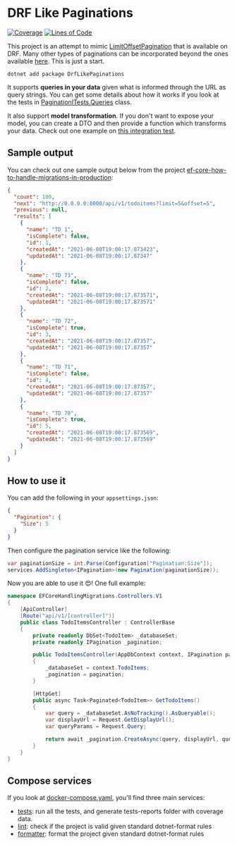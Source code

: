# DRF Like Paginations

[![Coverage](https://sonarcloud.io/api/project_badges/measure?project=willianantunes_drf-like-paginations&metric=coverage)](https://sonarcloud.io/dashboard?id=willianantunes_drf-like-paginations)
[![Lines of Code](https://sonarcloud.io/api/project_badges/measure?project=willianantunes_drf-like-paginations&metric=ncloc)](https://sonarcloud.io/dashboard?id=willianantunes_drf-like-paginations)

This project is an attempt to mimic [LimitOffsetPagination](https://www.django-rest-framework.org/api-guide/pagination/#limitoffsetpagination) that is available on DRF. Many other types of paginations can be incorporated beyond the ones available [here](https://www.django-rest-framework.org/api-guide/pagination/#api-reference). This is just a start.

    dotnet add package DrfLikePaginations

It supports **queries in your data** given what is informed through the URL as query strings. You can get some details about how it works if you look at the tests in [PaginationITests.Queries](https://github.com/willianantunes/drf-like-paginations/blob/abdce3ab9293af95d923cf0b25634f555fad4aaa/tests/DrfLikePaginations/PaginationITests.cs#L218) class.

It also support **model transformation**. If you don't want to expose your model, you can create a DTO and then provide a function which transforms your data. Check out one example on [this integration test](https://github.com/willianantunes/drf-like-paginations/blob/67c5a14babcbfbd75ded8d603a9575a1bb15511a/tests/DrfLikePaginations/PaginationITests.cs#L354-L372).

## Sample output

You can check out one sample output below from the project [ef-core-how-to-handle-migrations-in-production](https://github.com/willianantunes/tutorials/tree/d19609a50605a8d519ade3a568995da66568b212/2021/XX/ef-core-how-to-handle-migrations-in-production):

```json
{
  "count": 100,
  "next": "http://0.0.0.0:8000/api/v1/todoitems?limit=5&offset=5",
  "previous": null,
  "results": [
    {
      "name": "TD 1",
      "isComplete": false,
      "id": 1,
      "createdAt": "2021-06-08T19:00:17.873423",
      "updatedAt": "2021-06-08T19:00:17.87347"
    },
    {
      "name": "TD 73",
      "isComplete": false,
      "id": 2,
      "createdAt": "2021-06-08T19:00:17.873571",
      "updatedAt": "2021-06-08T19:00:17.873571"
    },
    {
      "name": "TD 72",
      "isComplete": true,
      "id": 3,
      "createdAt": "2021-06-08T19:00:17.87357",
      "updatedAt": "2021-06-08T19:00:17.87357"
    },
    {
      "name": "TD 71",
      "isComplete": false,
      "id": 4,
      "createdAt": "2021-06-08T19:00:17.87357",
      "updatedAt": "2021-06-08T19:00:17.87357"
    },
    {
      "name": "TD 70",
      "isComplete": true,
      "id": 5,
      "createdAt": "2021-06-08T19:00:17.873569",
      "updatedAt": "2021-06-08T19:00:17.873569"
    }
  ]
}
```

## How to use it

You can add the following in your `appsettings.json`:

```json
{
  "Pagination": {
    "Size": 5
  }
}
```

Then configure the pagination service like the following:

```csharp
var paginationSize = int.Parse(Configuration["Pagination:Size"]);
services.AddSingleton<IPagination>(new Pagination(paginationSize));
```

Now you are able to use it 😍! One full example:

```csharp
namespace EFCoreHandlingMigrations.Controllers.V1
{
    [ApiController]
    [Route("api/v1/[controller]")]
    public class TodoItemsController : ControllerBase
    {
        private readonly DbSet<TodoItem> _databaseSet;
        private readonly IPagination _pagination;

        public TodoItemsController(AppDbContext context, IPagination pagination)
        {
            _databaseSet = context.TodoItems;
            _pagination = pagination;
        }

        [HttpGet]
        public async Task<Paginated<TodoItem>> GetTodoItems()
        {
            var query = _databaseSet.AsNoTracking().AsQueryable();
            var displayUrl = Request.GetDisplayUrl();
            var queryParams = Request.Query;

            return await _pagination.CreateAsync(query, displayUrl, queryParams);
        }
    }
}
```

## Compose services

If you look at [docker-compose.yaml](https://github.com/willianantunes/drf-like-paginations/blob/abdce3ab9293af95d923cf0b25634f555fad4aaa/docker-compose.yaml#L7-L30), you'll find three main services:

- [tests](https://github.com/willianantunes/drf-like-paginations/blob/fff46e8627c1bfd23fcc2ef7fe9e8663e6e87156/docker-compose.yaml#L7): run all the tests, and generate tests-reports folder with coverage data.
- [lint](https://github.com/willianantunes/drf-like-paginations/blob/fff46e8627c1bfd23fcc2ef7fe9e8663e6e87156/docker-compose.yaml#L15): check if the project is valid given standard dotnet-format rules
- [formatter](https://github.com/willianantunes/drf-like-paginations/blob/fff46e8627c1bfd23fcc2ef7fe9e8663e6e87156/docker-compose.yaml#L23): format the project given standard dotnet-format rules
